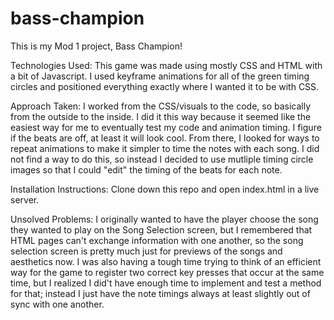 # bass-champion
This is my Mod 1 project, Bass Champion!

Technologies Used: This game was made using mostly CSS and HTML with a bit of Javascript. I used keyframe animations for all of the green timing circles and positioned everything exactly where I wanted it to be with CSS. 

Approach Taken: I worked from the CSS/visuals to the code, so basically from the outside to the inside. I did it this way because it seemed like the easiest way for me to eventually test my code and animation timing. I figure if the beats are off, at least it will look cool. From there, I looked for ways to repeat animations to make it simpler to time the notes with each song. I did not find a way to do this, so instead I decided to use mutliple timing circle images so that I could "edit" the timing of the beats for each note. 

Installation Instructions: Clone down this repo and open index.html in a live server.

Unsolved Problems: I originally wanted to have the player choose the song they wanted to play on the Song Selection screen, but I remembered that HTML pages can't exchange information with one another, so the song selection screen is pretty much just for previews of the songs and aesthetics now. I was also having a tough time trying to think of an efficient way for the game to register two correct key presses that occur at the same time, but I realized I did't have enough time to implement and test a method for that; instead I just have the note timings always at least slightly out of sync with one another.

